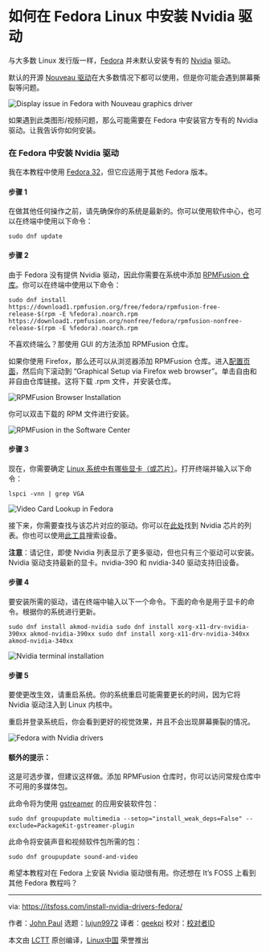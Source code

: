 [#]: collector: (lujun9972)
[#]: translator: (geekpi)
[#]: reviewer: ( )
[#]: publisher: ( )
[#]: url: ( )
[#]: subject: (How to Install Nvidia Drivers on Fedora Linux)
[#]: via: (https://itsfoss.com/install-nvidia-drivers-fedora/)
[#]: author: (John Paul https://itsfoss.com/author/john/)

如何在 Fedora Linux 中安装 Nvidia 驱动
======

与大多数 Linux 发行版一样，[Fedora][1] 并未默认安装专有的 [Nvidia][2] 驱动。

默认的开源 [Nouveau 驱动][3]在大多数情况下都可以使用，但是你可能会遇到屏幕撕裂等问题。

![Display issue in Fedora with Nouveau graphics driver][4]

如果遇到此类图形/视频问题，那么可能需要在 Fedora 中安装官方专有的 Nvidia 驱动。让我告诉你如何安装。

### 在 Fedora 中安装 Nvidia 驱动

我在本教程中使用 [Fedora 32][5]，但它应适用于其他 Fedora 版本。

#### 步骤 1

在做其他任何操作之前，请先确保你的系统是最新的。你可以使用软件中心，也可以在终端中使用以下命令：

```
sudo dnf update
```

#### 步骤 2

由于 Fedora 没有提供 Nvidia 驱动，因此你需要在系统中添加 [RPMFusion 仓库][6]。你可以在终端中使用以下命令：

```
sudo dnf install https://download1.rpmfusion.org/free/fedora/rpmfusion-free-release-$(rpm -E %fedora).noarch.rpm https://download1.rpmfusion.org/nonfree/fedora/rpmfusion-nonfree-release-$(rpm -E %fedora).noarch.rpm
```

不喜欢终端么？那使用 GUI 的方法添加 RPMFusion 仓库。

如果你使用 Firefox，那么还可以从浏览器添加 RPMFusion 仓库。进入[配置页面][7]，然后向下滚动到 “Graphical Setup via Firefox web browser”。单击自由和非自由仓库链接。这将下载 .rpm 文件，并安装仓库。

![RPMFusion Browser Installation][8]

你可以双击下载的 RPM 文件进行安装。

![RPMFusion in the Software Center][9]

#### 步骤 3

现在，你需要确定 [Linux 系统中有哪些显卡（或芯片）][10]。打开终端并输入以下命令：

```
lspci -vnn | grep VGA
```

![Video Card Lookup in Fedora][11]

接下来，你需要查找与该芯片对应的驱动。你可以在[此处][12]找到 Nvidia 芯片的列表。你也可以使用[此工具][13]搜索设备。

**注意**：请记住，即使 Nvidia 列表显示了更多驱动，但也只有三个驱动可以安装。Nvidia 驱动支持最新的显卡。nvidia-390 和 nvidia-340 驱动支持旧设备。

#### 步骤 4

要安装所需的驱动，请在终端中输入以下一个命令。下面的命令是用于显卡的命令。根据你的系统进行更新。

```
sudo dnf install akmod-nvidia sudo dnf install xorg-x11-drv-nvidia-390xx akmod-nvidia-390xx sudo dnf install xorg-x11-drv-nvidia-340xx akmod-nvidia-340xx
```

![Nvidia terminal installation][14]

#### 步骤 5

要使更改生效，请重启系统。你的系统重启可能需要更长的时间，因为它将 Nvidia 驱动注入到 Linux 内核中。

重启并登录系统后，你会看到更好的视觉效果，并且不会出现屏幕撕裂的情况。

![Fedora with Nvidia drivers][15]

#### 额外的提示：

这是可选步骤，但建议这样做。添加 RPMFusion 仓库时，你可以访问常规仓库中不可用的多媒体包。

此命令将为使用 [gstreamer][16] 的应用安装软件包：

```
sudo dnf groupupdate multimedia --setop="install_weak_deps=False" --exclude=PackageKit-gstreamer-plugin
```

此命令将安装声音和视频软件包所需的包：

```
sudo dnf groupupdate sound-and-video
```

希望本教程对在 Fedora 上安装 Nvidia 驱动很有用。你还想在 It’s FOSS 上看到其他 Fedora 教程吗？

--------------------------------------------------------------------------------

via: https://itsfoss.com/install-nvidia-drivers-fedora/

作者：[John Paul][a]
选题：[lujun9972][b]
译者：[geekpi](https://github.com/geekpi)
校对：[校对者ID](https://github.com/校对者ID)

本文由 [LCTT](https://github.com/LCTT/TranslateProject) 原创编译，[Linux中国](https://linux.cn/) 荣誉推出

[a]: https://itsfoss.com/author/john/
[b]: https://github.com/lujun9972
[1]: https://getfedora.org/
[2]: https://www.nvidia.com/en-us/
[3]: https://en.wikipedia.org/wiki/Nouveau_(software)
[4]: https://i0.wp.com/itsfoss.com/wp-content/uploads/2020/05/fedora-nouveau.jpg?resize=800%2C500&ssl=1
[5]: https://itsfoss.com/fedora-32/
[6]: https://rpmfusion.org/RPM%20Fusion
[7]: https://rpmfusion.org/Configuration
[8]: https://i0.wp.com/itsfoss.com/wp-content/uploads/2020/05/rpmfusion-gui-install.png?resize=800%2C500&ssl=1
[9]: https://i1.wp.com/itsfoss.com/wp-content/uploads/2020/05/rpmfusion-gui-install2.png?resize=800%2C500&ssl=1
[10]: https://itsfoss.com/check-graphics-card-linux/
[11]: https://i2.wp.com/itsfoss.com/wp-content/uploads/2020/06/video-card-lookup-fedora.png?ssl=1
[12]: https://us.download.nvidia.com/XFree86/Linux-x86/367.57/README/supportedchips.html
[13]: https://www.nvidia.com/Download/index.aspx?lang=en-us
[14]: https://i0.wp.com/itsfoss.com/wp-content/uploads/2020/05/nvidia-cli-install.png?resize=800%2C500&ssl=1
[15]: https://i0.wp.com/itsfoss.com/wp-content/uploads/2020/05/fedora-nvidia.jpg?resize=800%2C500&ssl=1
[16]: https://en.wikipedia.org/wiki/GStreamer
